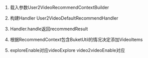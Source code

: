 1. 载入参数User2VideoRecommendContextBuilder

1. 构建Handler User2VideoDefaultRecommendHandler

1. Handler.handle返回recommendResult
1. 根据RecommendContext包含BuketUtil的情况决定添加VideoItems
1. exploreEnable对应videoExplore
video2videoEnable对应
